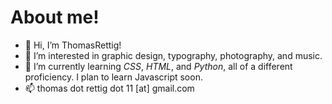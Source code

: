 # About me!
- 👋 Hi, I’m ThomasRettig!
- 👀 I’m interested in graphic design, typography, photography, and music.
- 🌱 I’m currently learning *CSS*, *HTML*, and *Python*, all of a different proficiency. I plan to learn Javascript soon.
- 📫 thomas dot rettig dot 11 [at] gmail.com
